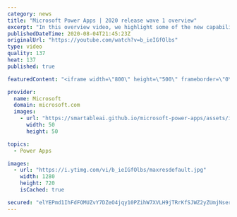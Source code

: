 ```yaml
---
category: news
title: "Microsoft Power Apps | 2020 release wave 1 overview"
excerpt: "In this overview video, we highlight some of the new capabilities included in the latest update to Microsoft Power Apps.      Here are the capabilities covered:     UI enhancements       • Save is always visible       • Chart formatting  Grid user experience enhancements       • Conditional search  "
publishedDateTime: 2020-08-04T21:45:23Z
originalUrl: "https://youtube.com/watch?v=b_ieIGfOlbs"
type: video
quality: 137
heat: 137
published: true

featuredContent: "<iframe width=\"800\" height=\"500\" frameborder=\"0\" src=\"https://www.youtube.com/embed/b_ieIGfOlbs\" allow=\"accelerometer; autoplay; encrypted-media; gyroscope; picture-in-picture\" allowfullscreen></iframe>"

provider:
  name: Microsoft
  domain: microsoft.com
  images:
    - url: "https://smartableai.github.io/microsoft-power-apps/assets/images/organizations/microsoft.com-50x50.jpg"
      width: 50
      height: 50

topics:
  - Power Apps

images:
  - url: "https://i.ytimg.com/vi/b_ieIGfOlbs/maxresdefault.jpg"
    width: 1280
    height: 720
    isCached: true

secured: "elYEPmd1IhFdFOMUZvY7DZeO4jqy10PZihW7XVLH9jTRrKfSJWZ2yZUmjNserAHfSgtAkta6Nn5qw43pQ7IMmOEfxafRE46k7cnov/Ek5Dwp+JRnTEJZUO76Zcc8uj6AO2M2Cf1c1RQRXJRO67WZ3GpjmfQAg4U3FpMb0iyKDG10T0HGm1FpIbMVHJTjiGmtExC//WwQ9JHUGtpgSBmbO5LKtITTT3a+NI5xPqhiXhQbx7w+K43HjFN4ehnY8hoqywiUZghSnfeJbbJSCZwJuywk+c9ZC/2w8o0V+uh3FNY991/whnVjPA2EFgFU2zUlMuAcCngELdyUQvmLVuDKYHfmeHFAeVx748Pj2u3IbR0+4UZ98D8l8fd7TWMmyoHr0no0Lp5/Ypts5nAzKROi0gsgJtgrKsUnaSyCGHHok5dAbrIOGasrYeAvD9DeYzaD;FBx5g0ybbOgdnzsiuMJAhQ=="
---
```


